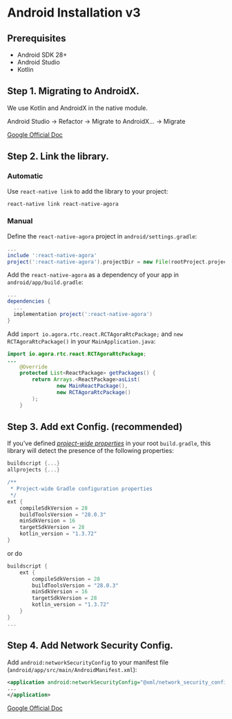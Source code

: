 # Android Installation v3

## Prerequisites

* Android SDK 28+
* Android Studio
* Kotlin

## Step 1. Migrating to AndroidX.

We use Kotlin and AndroidX in the native module.

Android Studio -> Refactor -> Migrate to AndroidX... -> Migrate

[Google Official Doc](https://developer.android.com/jetpack/androidx/migrate)

## Step 2. Link the library.

### Automatic

Use `react-native link` to add the library to your project:

```shell script
react-native link react-native-agora
```

### Manual

Define the `react-native-agora` project in `android/settings.gradle`:

```groovy
...
include ':react-native-agora'
project(':react-native-agora').projectDir = new File(rootProject.projectDir, '../node_modules/react-native-agora/android')
```

Add the `react-native-agora` as a dependency of your app in `android/app/build.gradle`:

```groovy
...
dependencies {
  ...
  implementation project(':react-native-agora')
}
```

Add `import io.agora.rtc.react.RCTAgoraRtcPackage;` and `new RCTAgoraRtcPackage()` in your `MainApplication.java`:

```java
import io.agora.rtc.react.RCTAgoraRtcPackage;
...
    @Override
    protected List<ReactPackage> getPackages() {
        return Arrays.<ReactPackage>asList(
                new MainReactPackage(),
                new RCTAgoraRtcPackage()
        );
    }
```

## Step 3. Add ext Config. (**recommended**)

If you've defined *[project-wide properties](https://developer.android.com/studio/build/gradle-tips.html)* in your root `build.gradle`, this library will detect the presence of the following properties:

```groovy
buildscript {...}
allprojects {...}

/**
 * Project-wide Gradle configuration properties
 */
ext {
    compileSdkVersion = 28
    buildToolsVersion = "28.0.3"
    minSdkVersion = 16
    targetSdkVersion = 28
    kotlin_version = "1.3.72"
}
```
or do
```groovy
buildscript {
    ext {
        compileSdkVersion = 28
        buildToolsVersion = "28.0.3"
        minSdkVersion = 16
        targetSdkVersion = 28
        kotlin_version = "1.3.72"
    }
}
...
```

## Step 4. Add Network Security Config.

Add `android:networkSecurityConfig` to your manifest file (`android/app/src/main/AndroidManifest.xml`):

```xml
<application android:networkSecurityConfig="@xml/network_security_config">
...
</application>
```

[Google Official Doc](https://developer.android.com/training/articles/security-config)

